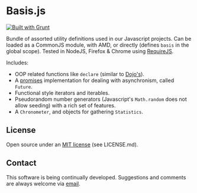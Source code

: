 ﻿Basis.js
========

[![Built with Grunt](https://cdn.gruntjs.com/builtwith.png)](http://gruntjs.com/)

Bundle of assorted utility definitions used in our Javascript projects. Can be loaded as a CommonJS module, with AMD, or directly (defines `basis` in the global scope). Tested in NodeJS, Firefox & Chrome using [RequireJS](http://requirejs.org/).

Includes:

* OOP related functions like `declare` (similar to [Dojo's](http://dojotoolkit.org/)).
* A [promises](http://en.wikipedia.org/wiki/Futures_and_promises) implementation for dealing with asynchronism, called `Future`.
* Functional style iterators and iterables.
* Pseudorandom number generators (Javascript's `Math.random` does not allow seeding) with a rich set of features.
* A `Chronometer`, and objects for gathering `Statistics`.

## License

Open source under an [MIT license](LICENSE.md) (see LICENSE.md).

## Contact

This software is being continually developed. Suggestions and comments are always welcome via [email](mailto:leonardo.val@creatartis.com).